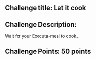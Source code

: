 ## Challenge title: Let it cook

## Challenge Description:
 Wait for your Executa-meal to cook... 

## Challenge Points: 50 points
